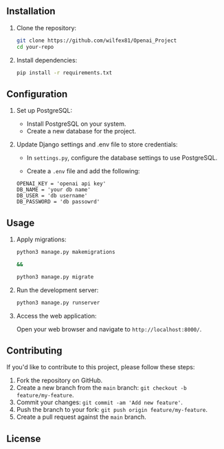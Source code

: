 ## Installation

1. Clone the repository:

    ```bash
    git clone https://github.com/wilfex81/Openai_Project
    cd your-repo
    ```

2. Install dependencies:

    ```bash
    pip install -r requirements.txt
    ```

## Configuration

1. Set up PostgreSQL:

    - Install PostgreSQL on your system.
    - Create a new database for the project.

2. Update Django settings and .env file to store credentials:

    - In `settings.py`, configure the database settings to use PostgreSQL.

    - Create a `.env` file and add the following:

    ```
    OPENAI_KEY = 'openai api key'
    DB_NAME = 'your db name'
    DB_USER = 'db username'
    DB_PASSWORD = 'db passowrd'
    ```

## Usage

1. Apply migrations:

    ```bash
    python3 manage.py makemigrations

    &&

    python3 manage.py migrate
    ```

2. Run the development server:

    ```bash
    python3 manage.py runserver
    ```

3. Access the web application:

    Open your web browser and navigate to `http://localhost:8000/`.

## Contributing

If you'd like to contribute to this project, please follow these steps:

1. Fork the repository on GitHub.
2. Create a new branch from the `main` branch: `git checkout -b feature/my-feature`.
3. Commit your changes: `git commit -am 'Add new feature'`.
4. Push the branch to your fork: `git push origin feature/my-feature`.
5. Create a pull request against the `main` branch.

## License
